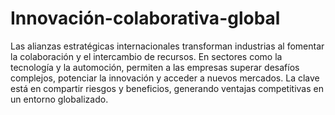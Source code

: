# Innovación-colaborativa-global
Las alianzas estratégicas internacionales transforman industrias al fomentar la colaboración y el intercambio de recursos. En sectores como la tecnología y la automoción, permiten a las empresas superar desafíos complejos, potenciar la innovación y acceder a nuevos mercados. La clave está en compartir riesgos y beneficios, generando ventajas competitivas en un entorno globalizado.
